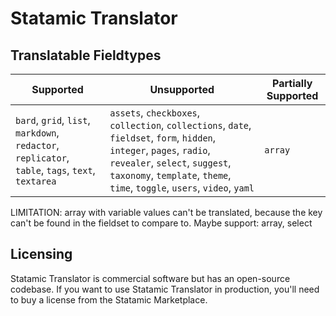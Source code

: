 # Statamic Translator

## Translatable Fieldtypes
| Supported | Unsupported | Partially Supported |
|-----------|---------------------|-------------|
| `bard`, `grid`, `list`, `markdown`, `redactor`, `replicator`, `table`, `tags`, `text`, `textarea` | `assets`, `checkboxes`, `collection`, `collections`, `date`, `fieldset`, `form`, `hidden`, `integer`, `pages`, `radio`, `revealer`, `select`, `suggest`, `taxonomy`, `template`, `theme`, `time`, `toggle`, `users`, `video`, `yaml` | `array` |

LIMITATION: array with variable values can't be translated, because the key can't be found in the fieldset to compare to.
Maybe support: array, select

## Licensing

Statamic Translator is commercial software but has an open-source codebase. If you want to use Statamic Translator in production, you'll need to buy a license from the Statamic Marketplace.
